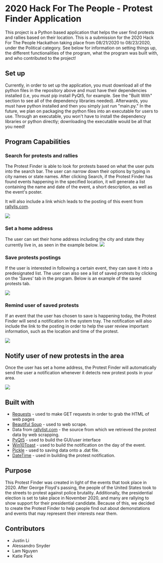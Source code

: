 2020 Hack For The People - Protest Finder Application
===========================
This project is a Python based application that helps the user find protests and rallies based on their location. This is a submission for the 2020 Hack For The People Hackathon taking place from 08/21/2020 to 08/23/2020, under the Political category. See below for information on setting things up, the different functionalities of the program, what the program was built with, and who contributed to the project!

## Set up
Currently, in order to set up the application, you must download all of the python files in the repository above and must have their dependencies installed (i.e, you must pip install PyQt5, for example. See the "Built With" section to see all of the dependency libraries needed). Afterwards, you must have python installed and then you simply just run "main.py." In the future, we plan on packaging the python files into an executable for users to use. Through an executable, you won't have to install the dependency libraries or python directly; downloading the executable would be all that you need!

## Program Capabilities
### Search for protests and rallies
The Protest Finder is able to look for protests based on what the user puts into the search bar. The user can narrow down their options by typing in city names or state names. After clicking Search, if the Protest Finder has found events happening in the specified location, it will generate a list containing the name and date of the event, a short description, as well as the event's poster.

It will also include a link which leads to the posting of this event from [rallylis.com](rallylist.com).

![](https://user-images.githubusercontent.com/46146906/90983252-52e3ae80-e532-11ea-99ed-277b05265a89.png)

### Set a home address
The user can set their home address including the city and state they currently live in, as seen in the example below.
![](https://user-images.githubusercontent.com/46146906/90983248-5119eb00-e532-11ea-9bba-56ae197a914d.png)

### Save protests postings
If the user is interested in following a certain event, they can save it into a predesignated list. The user can also see a list of saved protests by clicking on the 'Saves' tab in the program. Below is an example of the saved protests tab.

![](https://user-images.githubusercontent.com/46146906/90983249-524b1800-e532-11ea-9bcd-063836c13f4b.png)

### Remind user of saved protests
If an event that the user has chosen to save is happening today, the Protest Finder will send a notification in the system tray. The notification will also include the link to the posting in order to help the user review important information, such as the location and time of the protest.

![](https://user-images.githubusercontent.com/46146906/90983250-52e3ae80-e532-11ea-8857-d5f7896405a3.png)

## Notify user of new protests in the area
Once the user has set a home address, the Protest Finder will automatically send the user a notification whenever it detects new protest posts in your area.

![](https://user-images.githubusercontent.com/46146906/90983251-52e3ae80-e532-11ea-87f8-4646c1590f79.png)

## Built with
* [Requests](https://pypi.org/project/requests/2.7.0/) - used to make GET requests in order to grab the HTML of web pages
* [Beautiful Soup](https://pypi.org/project/beautifulsoup4/) -  used to web scrape. 
* Data from [rallylist.com](rallylist.com) - the source from which we retrieved the protest data by web scrapping.
* [PyQt5](https://pypi.org/project/PyQt5/) - used to build the GUI/user interface
* [Win10Toast](https://pypi.org/project/win10toast/) - used to build the notification on the day of the event.
* [Pickle](https://github.com/python/cpython/blob/3.8/Lib/pickle.py) - used to saving data onto a .dat file.
* [DateTime](https://docs.python.org/3/library/datetime.html#module-datetime) - used in building the protest notification.

## Purpose
This Protest Finder was created in light of the events that took place in 2020. After George Floyd's passing, the people of the United States took to the streets to protest against police brutality. Additionally, the presidential election is set to take place in November 2020, and many are rallying to show support for their presidential candidate. Because of this, we decided to create the Protest Finder to help people find out about demonstations and events that may represent their interests near them. 

## Contributors
* Justin Li
* Alessandro Snyder 
* Lam Nguyen 
* Katie Park

